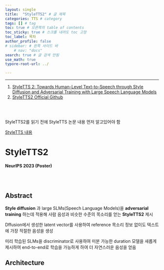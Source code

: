 ```yaml
---
layout: single
title:  "StyleTTS2" # 글 제목
categories: TTS # category
tags: [] # tag
toc: true # 오른쪽의 table of contents
toc_sticky: true # 스크롤 내려도 toc 고정
toc_label: 목차
author_profile: false
# sidebar: # 왼쪽 사이드 바
    # nav: "docs"
search: true # 글 검색 안됨
use_math: true
typore-root-url: ../

---
```


****

1. [StyleTTS 2: Towards Human-Level Text-to-Speech through Style Diffusion and Adversarial Training with Large Speech Language Models](https://arxiv.org/pdf/2306.07691)
2. [StyleTTS2 Official Github](https://github.com/yl4579/StyleTTS2)

<br><br>

StyleTTS2를 읽기 전에 StyleTTS 논문 내용 먼저 알고있어야 함

[StyleTTS 내용](https://yjh-jm.github.io/tts/styletts/)



# StyleTTS2

**NeurIPS 2023 (Poster)**

<br><br>

## Abstract

**Style diffusion** 과 large SLMs(Speech Language Models)을 **adversarial training** 하는데 적용해 사람 음성과 비슷한 수준의 목소리를 얻는 **StyleTTS2** 제시

Dffusion에서 생성한 latent vector를 사용하여 reference 목소리 정보 없이도 텍스트에 가장 적절한 음성을 생성

미리 학습된 SLMs을 discriminator로 사용하여 미분 가능한 duration 모델을 새롭게 제시하여 end-to-end로 학습을 가능하게 하여 더 자연스러운 음성을 얻음



## Architecture

